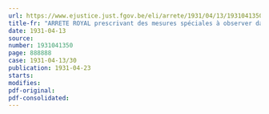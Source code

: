 ```yaml
---
url: https://www.ejustice.just.fgov.be/eli/arrete/1931/04/13/1931041350/justel
title-fr: "ARRETE ROYAL prescrivant des mesures spéciales à observer dans les fabriques d'eaux gazeuses et autres produits similaires"
date: 1931-04-13
source:
number: 1931041350
page: 888888
case: 1931-04-13/30
publication: 1931-04-23
starts:
modifies:
pdf-original:
pdf-consolidated:
---
```


